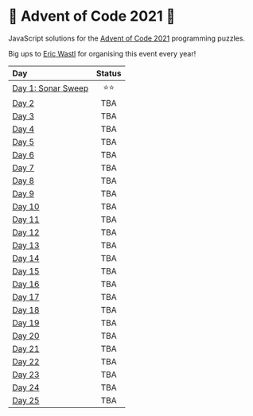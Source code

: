 # 🎄 Advent of Code 2021 🎄

JavaScript solutions for the [Advent of Code 2021](https://adventofcode.com/2021) programming puzzles.

Big ups to [Eric Wastl](https://twitter.com/ericwastl) for organising this event every year!

| Day | Status |
| :--- | :---: |
| [Day 1: Sonar Sweep](./day01) | ⭐⭐ |
| [Day 2](./day02) |  TBA |
| [Day 3](./day03) |  TBA |
| [Day 4](./day04) |  TBA |
| [Day 5](./day5) |  TBA |
| [Day 6](./day6) |  TBA |
| [Day 7](./day7) |  TBA |
| [Day 8](./day8) |  TBA |
| [Day 9](./day9) |  TBA |
| [Day 10](./day10) |  TBA |
| [Day 11](./day11) |  TBA |
| [Day 12](./day12) |  TBA |
| [Day 13](./day13) |  TBA |
| [Day 14](./day14) |  TBA |
| [Day 15](./day15) |  TBA |
| [Day 16](./day16) |  TBA |
| [Day 17](./day17) |  TBA |
| [Day 18](./day18) |  TBA |
| [Day 19](./day19) |  TBA |
| [Day 20](./day20) |  TBA |
| [Day 21](./day21) |  TBA |
| [Day 22](./day22) |  TBA |
| [Day 23](./day23) |  TBA |
| [Day 24](./day24) |  TBA |
| [Day 25](./day25) |  TBA |

